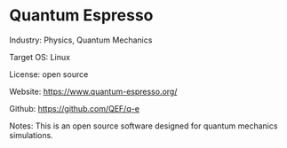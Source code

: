 # Quantum Espresso

Industry: Physics, Quantum Mechanics

Target OS: Linux

License: open source

Website: https://www.quantum-espresso.org/

Github: https://github.com/QEF/q-e

Notes: This is an open source software designed for quantum mechanics simulations. 
